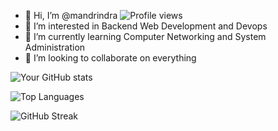 - 👋 Hi, I’m @mandrindra
![Profile views](https://komarev.com/ghpvc/?username=yourusername)
- 👀 I’m interested in Backend Web Development and Devops
- 🌱 I’m currently learning Computer Networking and System Administration
- 💞️ I’m looking to collaborate on everything
<!-- GitHub Stats -->
![Your GitHub stats](https://github-readme-stats.vercel.app/api?username=mandrindraa&show_icons=true&theme=radical)

<!-- Top Languages -->
![Top Languages](https://github-readme-stats.vercel.app/api/top-langs/?username=mandrindraa&layout=compact&theme=radical)

<!-- GitHub Streak -->
![GitHub Streak](https://github-readme-streak-stats.herokuapp.com/?user=mandrindraa&theme=radical)
<!---
mandrindra12/mandrindra12 is a ✨ special ✨ repository because its `README.md` (this file) appears on your GitHub profile.
You can click the Preview link to take a look at your changes.
--->
